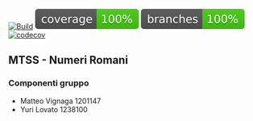 [![Build](https://github.com/eliapasquali/MTSS-Assignment-2/actions/workflows/build.yml/badge.svg)](https://github.com/eliapasquali/MTSS-Assignment-2/actions/workflows/build.yml)
![coverage](.github/badges/jacoco.svg)
![branches_coverage](.github/badges/branches.svg)
[![codecov](https://codecov.io/gh/eliapasquali/MTSS-Assignment-2/branch/master/graph/badge.svg?token=1YJ5VC6D5A)](https://codecov.io/gh/eliapasquali/MTSS-Assignment-2)

## MTSS - Numeri Romani
### Componenti gruppo
- Matteo Vignaga	1201147
- Yuri Lovato		1238100